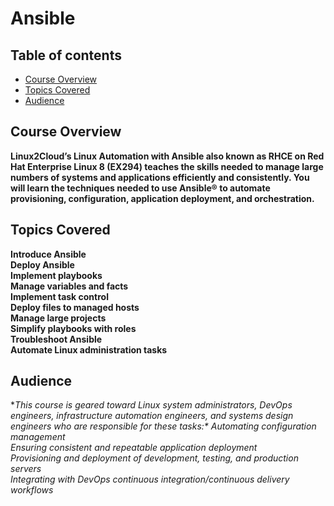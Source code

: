 # Ansible
## Table of contents
* [Course Overview](#course-overview)
* [Topics Covered](#topics-covered)
* [Audience](#audience)

## Course Overview

<a name="desc"></a>
**Linux2Cloud’s Linux Automation with Ansible also known as RHCE on Red Hat Enterprise Linux 8 (EX294) teaches the skills needed to manage large numbers of systems and applications efficiently and consistently. You will learn the techniques needed to use Ansible® to automate provisioning, configuration, application deployment, and orchestration.**


## Topics Covered

**Introduce Ansible\
Deploy Ansible\
Implement playbooks\
Manage variables and facts\
Implement task control\
Deploy files to managed hosts\
Manage large projects\
Simplify playbooks with roles\
Troubleshoot Ansible\
Automate Linux administration tasks**

## Audience
<a name="desc"></a>
**This course is geared toward Linux system administrators, DevOps engineers, infrastructure automation engineers, and systems design engineers who are responsible for these tasks:\**
*Automating configuration management\
Ensuring consistent and repeatable application deployment\
Provisioning and deployment of development, testing, and production servers\
Integrating with DevOps continuous integration/continuous delivery workflows*
